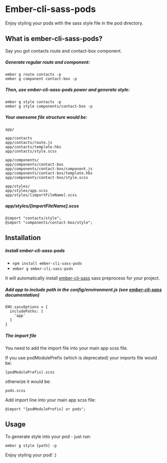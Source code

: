 # Ember-cli-sass-pods

Enjoy styling your pods with the sass style file in the pod directory.

## What is ember-cli-sass-pods?
Say you got contacts route and contact-box component.
##### Generate regular route and component:
```
ember g route contacts -p
ember g component contact-box -p
```
##### Then, use ember-cli-sass-pods power and generate style:
```
ember g style contacts -p
ember g style components/contact-box -p
```

##### Your awesome file structure would be:
```
app/

app/contacts
app/contacts/route.js
app/contacts/template.hbs
app/contacts/style.scss

app/components/
app/components/contact-box
app/components/contact-box/component.js
app/components/contact-box/template.hbs
app/components/contact-box/style.scss

app/styles/
app/styles/app.scss
app/styles/[importFileName].scss
```
##### app/styles/[importFileName].scss
```
@import "contacts/style";
@import "components/contact-box/style";
```

## Installation

##### Install ember-cli-sass-pods

* `npm install ember-cli-sass-pods`
* `ember g ember-cli-sass-pods`

It will automatically install [ember-cli-sass](https://github.com/aexmachina/ember-cli-sass#ember-cli-sass) sass preprocess for your project.

##### Add app to include path in the config/environment.js (see [ember-cli-sass](https://github.com/aexmachina/ember-cli-sass#ember-cli-sass) documentation)

```
ENV.sassOptions = {
  includePaths: [
    'app'
  ]
}
```

##### The import file
You need to add the import file into your main app scss file.

If you use podModulePrefix (which is deprecated) your imports file would be:
```
[podModulePrefix].scss
```
otherwize it would be:
```
pods.scss
```
Add import line into your main app scss file:

```
@import "[podModulePrefix] or pods";
```

## Usage

To generate style into your pod - just run:

```
ember g style [path] -p
```

Enjoy styling your pod! :)

